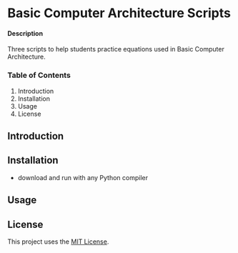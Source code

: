 # Basic Computer Architecture Scripts
#### Description
Three scripts to help students practice equations used in Basic Computer Architecture.
### Table of Contents
1. Introduction
2. Installation
3. Usage
4. License
## Introduction

## Installation
* download and run with any Python compiler
## Usage

## License
This project uses the [MIT License](https://github.com/emmalong6/Capstone/blob/main/LICENSE).
